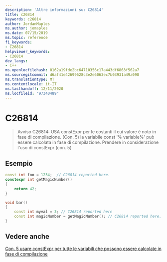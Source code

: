 ```yaml
---
description: 'Altre informazioni su: C26814'
title: c26814
keywords: c26814
author: JordanMaples
ms.author: jomaples
ms.date: 07/15/2019
ms.topic: reference
f1_keywords:
- C26814
helpviewer_keywords:
- C26814
dev_langs:
- C++
ms.openlocfilehash: 0162a19fde2bc64710356c17a443df6863f562a7
ms.sourcegitcommit: d6af41e42699628c3e2e6063ec7b03931a49a098
ms.translationtype: MT
ms.contentlocale: it-IT
ms.lasthandoff: 12/11/2020
ms.locfileid: "97340489"
---
```

# <a name="c26814"></a>C26814

> Avviso C26814: USA constExpr per le costanti il cui valore è noto in fase di compilazione. (Con. 5) la variabile const '% variable%' può essere calcolata in fase di compilazione. Prendere in considerazione l'uso di constExpr (con. 5)

## <a name="example"></a>Esempio

```cpp
const int foo = 1234;  // C26814 reported here.
constexpr int getMagicNumber()
{
    return 42;
}

void bar()
{
    const int myval = 3; // C26814 reported here
    const int magicNumber = getMagicNumber(); // C26814 reported here.
}
```

## <a name="see-also"></a>Vedere anche

[Con. 5 usare constExpr per tutte le variabili che possono essere calcolate in fase di compilazione](https://github.com/isocpp/CppCoreGuidelines/blob/master/CppCoreGuidelines.md#Rconst-constexpr)

